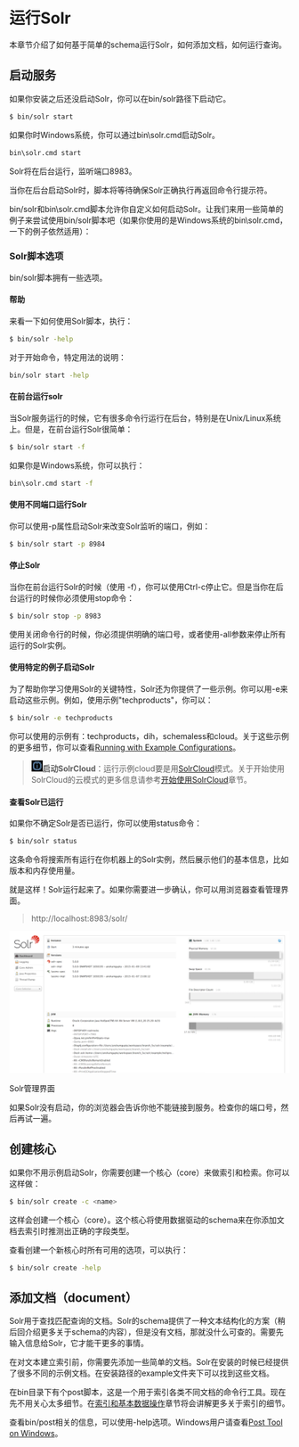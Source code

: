 # 运行Solr
本章节介绍了如何基于简单的schema运行Solr，如何添加文档，如何运行查询。
## 启动服务
如果你安装之后还没启动Solr，你可以在bin/solr路径下启动它。
```Bash
$ bin/solr start
```
如果你时Windows系统，你可以通过bin\solr.cmd启动Solr。
```Bash
bin\solr.cmd start
```
Solr将在后台运行，监听端口8983。

当你在后台启动Solr时，脚本将等待确保Solr正确执行再返回命令行提示符。

bin/solr和bin\solr.cmd脚本允许你自定义如何启动Solr。让我们来用一些简单的例子来尝试使用bin/solr脚本吧（如果你使用的是Windows系统的bin\solr.cmd，一下的例子依然适用）：

### Solr脚本选项
bin/solr脚本拥有一些选项。
#### 帮助
来看一下如何使用Solr脚本，执行：
```Bash
$ bin/solr -help
```
对于开始命令，特定用法的说明：
```Bash
bin/solr start -help
```
#### 在前台运行solr
当Solr服务运行的时候，它有很多命令行运行在后台，特别是在Unix/Linux系统上。但是，在前台运行Solr很简单：
```Bash
$ bin/solr start -f
```
如果你是Windows系统，你可以执行：
```Bash
bin\solr.cmd start -f
```
#### 使用不同端口运行Solr
你可以使用-p属性启动Solr来改变Solr监听的端口，例如：
```Bash
$ bin/solr start -p 8984
```
#### 停止Solr
当你在前台运行Solr的时候（使用 -f），你可以使用Ctrl-c停止它。但是当你在后台运行的时候你必须使用stop命令：
```Bash
$ bin/solr stop -p 8983
```
使用关闭命令行的时候，你必须提供明确的端口号，或者使用-all参数来停止所有运行的Solr实例。 
#### 使用特定的例子启动Solr
为了帮助你学习使用Solr的关键特性，Solr还为你提供了一些示例。你可以用-e来启动这些示例。例如，使用示例"techproducts"，你可以：
```Bash
$ bin/solr -e techproducts
```
你可以使用的示例有：techproducts，dih，schemaless和cloud。关于这些示例的更多细节，你可以查看[Running with Example Configurations](https://cwiki.apache.org/confluence/display/solr/Solr+Control+Script+Reference#SolrControlScriptReference-RunningwithExampleConfigurations)。

>![](img/info-img.png)**启动SolrCloud**：运行示例cloud要是用[SolrCloud]()模式。关于开始使用SolrCloud的云模式的更多信息请参考[开始使用SolrCloud]()章节。

#### 查看Solr已运行
如果你不确定Solr是否已运行，你可以使用status命令：
```Bash
$ bin/solr status
```
这条命令将搜索所有运行在你机器上的Solr实例，然后展示他们的基本信息，比如版本和内存使用量。

就是这样！Solr运行起来了。如果你需要进一步确认，你可以用浏览器查看管理界面。
>http://localhost:8983/solr/

![](img/01-1-0.png)

Solr管理界面

如果Solr没有启动，你的浏览器会告诉你他不能链接到服务。检查你的端口号，然后再试一遍。

## 创建核心
如果你不用示例启动Solr，你需要创建一个核心（core）来做索引和检索。你可以这样做：
```Bash
$ bin/solr create -c <name>
```
这样会创建一个核心（core）。这个核心将使用数据驱动的schema来在你添加文档去索引时推测出正确的字段类型。

查看创建一个新核心时所有可用的选项，可以执行：
```Bash
$ bin/solr create -help
```
## 添加文档（document）
Solr用于查找匹配查询的文档。Solr的schema提供了一种文本结构化的方案（稍后回介绍更多关于schema的内容），但是没有文档，那就没什么可查的。需要先输入信息给Solr，它才能干更多的事情。

在对文本建立索引前，你需要先添加一些简单的文档。Solr在安装的时候已经提供了很多不同的示例文档。在安装路径的example文件夹下可以找到这些文档。

在bin目录下有个post脚本，这是一个用于索引各类不同文档的命令行工具。现在先不用关心太多细节。在[索引和基本数据操作]()章节将会讲解更多关于索引的细节。

查看bin/post相关的信息，可以使用-help选项。Windows用户请查看[Post Tool on Windows](https://cwiki.apache.org/confluence/display/solr/Post+Tool#PostTool-WindowsSupport)。